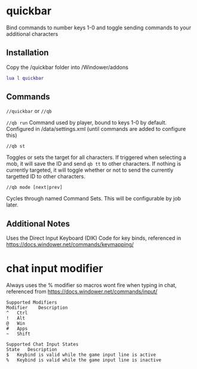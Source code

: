 # quickbar

Bind commands to number keys 1-0 and toggle sending commands to your additional characters

## Installation

Copy the /quickbar folder into /Windower/addons
```lua
lua l quickbar
```

## Commands

`//quickbar` or `//qb`


`//qb run`
Command used by player, bound to keys 1-0 by default. Configured in /data/settings.xml (until commands are added to configure this)

`//qb st`

Toggles or sets the target for all characters. If triggered when selecting a mob, it will save the ID and send `qb tt` to other characters.  If nothing is currently targeted, it will toggle whether or not to send the currently targetted ID to other characters.

`//qb mode [next|prev]` 

Cycles through named Command Sets. This will be configurable by job later.


## Additional Notes

Uses the Direct Input Keyboard (DIK) Code for key binds, referenced in https://docs.windower.net/commands/keymapping/

# chat input modifier
Always uses the % modifier so macros wont fire when typing in chat, referenced from https://docs.windower.net/commands/input/

```
Supported Modifiers
Modifier	Description
^	Ctrl
!	Alt
@	Win
#	Apps
~	Shift
```
```
Supported Chat Input States
State	Description
$	Keybind is valid while the game input line is active
%	Keybind is valid while the game input line is inactive
```